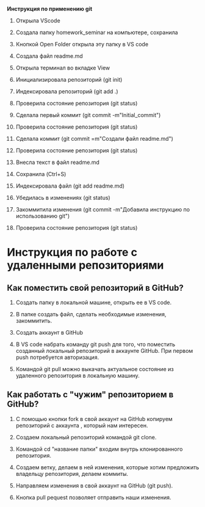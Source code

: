 **Инструкция по применению git**

1. Открыла VScode

2. Создала папку homework_seminar на компьютере, сохранила

3. Кнопкой Open Folder открыла эту папку в VS code

4. Создала файл readme.md

5. Открыла терминал во вкладке View

6. Инициализировала репозиторий (git init)

7. Индексировала репозиторий (git add .)

8. Проверила состояние репозитория (git status)

9. Сделала первый коммит (git commit -m"Initial_commit")

10. Проверила состояние репозитория (git status)

11. Сделала коммит (git commit =m"Создали файл readme.md")

12. Проверила состояние репозитория (git status)

13. Внесла текст в файл readme.md

14. Сохранила (Ctrl+S)

15. Индексировала файл (git add readme.md)

16. Убедилась в изменениях (git status)

17. Закоммитила изменения (git commit -m"Добавила инструкцию по использованию git")

18. Проверила состояние репозитория (git status)

# Инструкция по работе с удаленными репозиториями

## Как поместить свой репозиторий в GitHub?

1. Создать папку в локальной машине, открыть ее в VS code.

2. В папке создать файл, сделать необходимые изменения, закоммитить.

3. Создать аккаунт в GitHub

4. В VS code набрать команду git push для того, что поместить созданный локальный репозиторий в аккаунте GitHub. При первом push потребуется авторизация.

5. Командой git pull можно выкачать актуальное состояние из удаленного репозитория в локальную машину.

## Как работать с "чужим" репозиторием в GitHub?

1. С помощью кнопки fork в свой аккаунт на GitHub копируем репозиторий с аккаунта , который нам интересен.

2. Создаем локальный репозиторий командой git clone.

3. Командой cd "название папки" входим внутрь клонированного репозитория.

4. Создаем ветку, делаем в ней изменения, которые хотим предложить владельцу репозитория, делаем коммиты.

5. Направляем изменения в свой аккаунт на GitHub (git push).

6. Кнопка pull pequest позволяет отправить наши изменения.